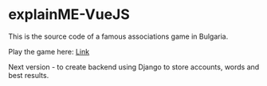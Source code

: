 # explainME-VueJS

This is the source code of a famous associations game in Bulgaria.

Play the game here:
<a href="https://explainme.sts-bg.eu/">Link</a>

Next version - to create backend using Django to store accounts, words and best results.
